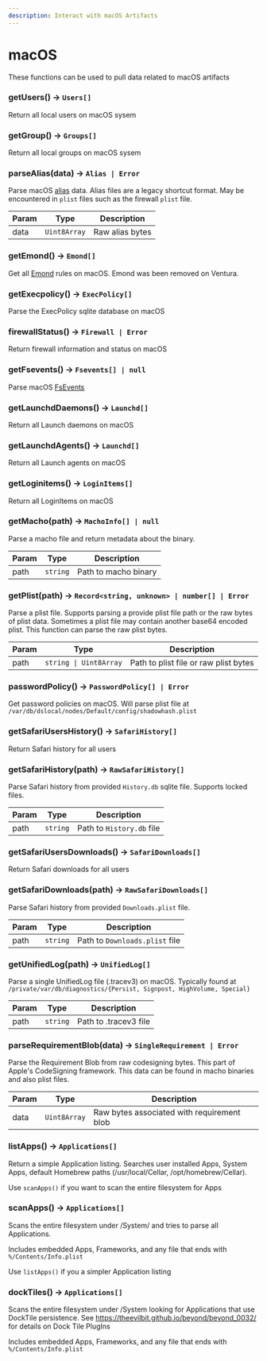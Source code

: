 ```yaml
---
description: Interact with macOS Artifacts
---
```


# macOS

These functions can be used to pull data related to macOS artifacts

### getUsers() -> `Users[]`

Return all local users on macOS sysem

### getGroup() -> `Groups[]`

Return all local groups on macOS sysem

### parseAlias(data) -> `Alias | Error`

Parse macOS [alias](https://en.wikipedia.org/wiki/Alias_(Mac_OS)) data. Alias
files are a legacy shortcut format. May be encountered in `plist` files such as
the firewall `plist` file.

| Param | Type         | Description     |
| ----- | ------------ | --------------- |
| data  | `Uint8Array` | Raw alias bytes |

### getEmond() -> `Emond[]`

Get all [Emond](../../Artifacts/macOS%20Artifacts/emond.md) rules on macOS.
Emond was been removed on Ventura.

### getExecpolicy() -> `ExecPolicy[]`

Parse the ExecPolicy sqlite database on macOS

### firewallStatus() -> `Firewall | Error`

Return firewall information and status on macOS

### getFsevents() -> `Fsevents[] | null`

Parse macOS [FsEvents](../../Artifacts/macOS%20Artifacts/fsevents.md)

### getLaunchdDaemons() -> `Launchd[]`

Return all Launch daemons on macOS

### getLaunchdAgents() -> `Launchd[]`

Return all Launch agents on macOS

### getLoginitems() -> `LoginItems[]`

Return all LoginItems on macOS

### getMacho(path) -> `MachoInfo[] | null`

Parse a macho file and return metadata about the binary.

| Param | Type     | Description          |
| ----- | -------- | -------------------- |
| path  | `string` | Path to macho binary |

### getPlist(path) -> `Record<string, unknown> | number[] | Error`

Parse a plist file. Supports parsing a provide plist file path or the raw bytes
of plist data. Sometimes a plist file may contain another base64 encoded plist.
This function can parse the raw plist bytes.

| Param | Type                                  | Description                           |
| ----- | ------------------------------------- | ------------------------------------- |
| path  | <code>string &#124; Uint8Array</code> | Path to plist file or raw plist bytes |

### passwordPolicy() -> `PasswordPolicy[] | Error`

Get password policies on macOS. Will parse plist file at
`/var/db/dslocal/nodes/Default/config/shadowhash.plist`

### getSafariUsersHistory() -> `SafariHistory[]`

Return Safari history for all users

### getSafariHistory(path) -> `RawSafariHistory[]`

Parse Safari history from provided `History.db` sqlite file. Supports locked
files.

| Param | Type     | Description               |
| ----- | -------- | ------------------------- |
| path  | `string` | Path to `History.db` file |

### getSafariUsersDownloads() -> `SafariDownloads[]`

Return Safari downloads for all users

### getSafariDownloads(path) -> `RawSafariDownloads[]`

Parse Safari history from provided `Downloads.plist` file.

| Param | Type     | Description                    |
| ----- | -------- | ------------------------------ |
| path  | `string` | Path to `Downloads.plist` file |

### getUnifiedLog(path) -> `UnifiedLog[]`

Parse a single UnifiedLog file (.tracev3) on macOS. Typically found at
`/private/var/db/diagnostics/{Persist, Signpost, HighVolume, Special}`

| Param | Type     | Description           |
| ----- | -------- | --------------------- |
| path  | `string` | Path to .tracev3 file |

### parseRequirementBlob(data) -> `SingleRequirement | Error`

Parse the Requirement Blob from raw codesigning bytes. This part of Apple's
CodeSigning framework. This data can be found in macho binaries and also plist
files.

| Param | Type         | Description                                |
| ----- | ------------ | ------------------------------------------ |
| data  | `Uint8Array` | Raw bytes associated with requirement blob |

### listApps() -> `Applications[]`

Return a simple Application listing. Searches user installed Apps, System Apps,
default Homebrew paths (/usr/local/Cellar, /opt/homebrew/Cellar).

Use `scanApps()` if you want to scan the entire filesystem for Apps

### scanApps() -> `Applications[]`

Scans the entire filesystem under /System/ and tries to parse all Applications.

Includes embedded Apps, Frameworks, and any file that ends with
`%/Contents/Info.plist`

Use `listApps()` if you a simpler Application listing

### dockTiles() -> `Applications[]`

Scans the entire filesystem under /System looking for Applications that use
DockTile persistence. See https://theevilbit.github.io/beyond/beyond_0032/ for
details on Dock Tile PlugIns

Includes embedded Apps, Frameworks, and any file that ends with
`%/Contents/Info.plist`
